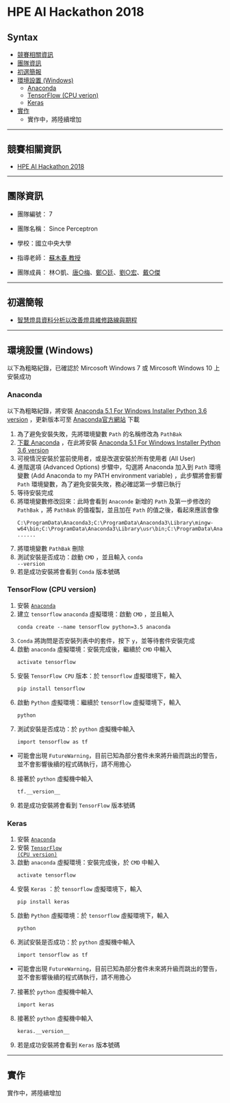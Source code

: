<h1>HPE AI Hackathon 2018</h1>

<h2>Syntax</h2>

* [競賽相關資訊](#hackathon_info)
* [團隊資訊](#team_info)
* [初選簡報](#first_selection_slides)
* [環境設置 (Windows)](#environment)
  * [Anaconda](#anaconda)
  * [TensorFlow (CPU verion)](#tensorflow_cpu)
  * [Keras](#keras)
* [實作](#implement)
  * 實作中，將陸續增加

* * *

<h2 id="hackathon_info">競賽相關資訊</h2>

* [HPE AI Hackathon 2018][hpe_ai_hackathon]

  [hpe_ai_hackathon]: http://www.hpe.accessus.biz/2018_HPE_AI_IoT/index.html

* * *

<h2 id="team_info">團隊資訊</h2>

* 團隊編號： 7
* 團隊名稱： Since Perceptron
* 學校：國立中央大學
* 指導老師： [蘇木春 教授][cilab]
* 團隊成員： 林○凱、[唐○梅][2]、[鄭○廷][3]、[劉○宏][4]、[戴○傑][5]

  [cilab]: http://cilab.csie.ncu.edu.tw
  [2]: https://github.com/candy0530
  [3]: https://github.com/timmycheng1221
  [4]: https://github.com/koikoi1282
  [5]: https://github.com/aragorn1025

* * *

<h2 id="first_selection_slides">初選簡報</h2>

* [智慧燈具資料分析以改善燈具維修路線與期程][first_slides]

  [first_slides]: https://github.com/aragorn1025/HPE-Hackathon-2018-Since-Perceptron/raw/master/slides/Hackathon-v2.3.pptx

* * *

<h2 id="environment">環境設置 (Windows)</h2>

以下為粗略紀錄，已確認於 Mircosoft Windows 7 或 Mircosoft Windows 10 上安裝成功

<h3 id="anaconda">Anaconda</h3>

以下為粗略紀錄，將安裝 [Anaconda 5.1 For Windows Installer Python 3.6 version][anaconda_5_1_python_3_6] ，更新版本可至 [Anaconda官方網站][anaconda_download] 下載

1. 為了避免安裝失敗，先將環境變數 <code>Path</code> 的名稱修改為 <code>PathBak</code>
2. [下載 Anaconda][anaconda_download] ，在此將安裝 [Anaconda 5.1 For Windows Installer Python 3.6 version][anaconda_5_1_python_3_6]
3. 可視情況安裝於當前使用者，或是改選安裝於所有使用者 (All User)
4. 進階選項 (Advanced Options) 步驟中，勾選將 Anaconda 加入到 <code>Path</code> 環境變數 (Add Anaconda to my PATH environment variable) ，此步驟將會影響 <code>Path</code> 環境變數，為了避免安裝失敗，務必確認第一步驟已執行
5. 等待安裝完成
6. 將環境變數修改回來：此時會看到 <code>Anaconde</code> 新增的 <code>Path</code> 及第一步修改的 <code>PathBak</code> ，將 <code>PathBak</code> 的值複製，並且加在 <code>Path</code> 的值之後，看起來應該會像
   <pre><code>C:\ProgramData\Anaconda3;C:\ProgramData\Anaconda3\Library\mingw-w64\bin;C:\ProgramData\Anaconda3\Library\usr\bin;C:\ProgramData\Anaconda3\Library\bin;C:\ProgramData\Anaconda3\Scripts; ......</code></pre>
7. 將環境變數 <code>PathBak</code> 刪除
8. 測試安裝是否成功：啟動 <code>CMD</code> ，並且輸入 <code>conda --version</code>
9. 若是成功安裝將會看到 <code>Conda</code> 版本號碼

  [anaconda_download]: https://www.anaconda.com/download/
  [anaconda_5_1_python_3_6]: https://repo.continuum.io/archive/Anaconda3-5.1.0-Windows-x86_64.exe

<h3 id="tensorflow_cpu">TensorFlow (CPU version)</h3>

1. 安裝 [<code>Anaconda</code>][readme_anaconda]
2. 建立 <code>tensorflow</code> <code>anaconda</code> 虛擬環境：啟動 <code>CMD</code> ，並且輸入
   <pre><code>conda create --name tensorflow python=3.5 anaconda</code></pre>
3. <code>Conda</code> 將詢問是否安裝列表中的套件，按下 <code>y</code>，並等待套件安裝完成
4. 啟動 <code>anaconda</code> 虛擬環境：安裝完成後，繼續於 <code>CMD</code> 中輸入
   <pre><code>activate tensorflow</code></pre>
5. 安裝 <code>TensorFlow CPU</code> 版本：於 <code>tensorflow</code> 虛擬環境下，輸入
   <pre><code>pip install tensorflow</code></pre>
6. 啟動 <code>Python</code> 虛擬環境：繼續於 <code>tensorflow</code> 虛擬環境下，輸入
   <pre><code>python</code></pre>
7. 測試安裝是否成功：於 <code>python</code> 虛擬機中輸入
   <pre><code>import tensorflow as tf</code></pre>
  * 可能會出現 <code>FutureWarning</code>，目前已知為部分套件未來將升級而跳出的警告，並不會影響後續的程式碼執行，請不用擔心
8. 接著於 <code>python</code> 虛擬機中輸入
   <pre><code>tf.__version__</code></pre>
9. 若是成功安裝將會看到 <code>TensorFlow</code> 版本號碼

<h3 id="keras">Keras</h3>

1. 安裝 [<code>Anaconda</code>][readme_anaconda]
2. 安裝 [<code>TensorFlow (CPU version)</code>][readme_tensorflow_cpu]
3. 啟動 <code>anaconda</code> 虛擬環境：安裝完成後，於 <code>CMD</code> 中輸入
   <pre><code>activate tensorflow</code></pre>
4. 安裝 <code>Keras</code> ：於 <code>tensorflow</code> 虛擬環境下，輸入
   <pre><code>pip install keras</code></pre>
5. 啟動 <code>Python</code> 虛擬環境：於 <code>tensorflow</code> 虛擬環境下，輸入
   <pre><code>python</code></pre>
6. 測試安裝是否成功：於 <code>python</code> 虛擬機中輸入
   <pre><code>import tensorflow as tf</code></pre>
  * 可能會出現 <code>FutureWarning</code>，目前已知為部分套件未來將升級而跳出的警告，並不會影響後續的程式碼執行，請不用擔心
7. 接著於 <code>python</code> 虛擬機中輸入
   <pre><code>import keras</code></pre>
8. 接著於 <code>python</code> 虛擬機中輸入
   <pre><code>keras.__version__</code></pre>
9. 若是成功安裝將會看到 <code>Keras</code> 版本號碼

[readme_anaconda]: https://github.com/aragorn1025/HPE-Hackathon-2018-Since-Perceptron/blob/master/README.md#anaconda
[readme_tensorflow_cpu]: https://github.com/aragorn1025/HPE-Hackathon-2018-Since-Perceptron/blob/master/README.md#tensorflow_cpu

* * *

<h2 id="implement">實作</h2>

實作中，將陸續增加

